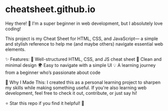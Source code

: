 # cheatsheet.github.io

Hey there! 👋 I'm a super beginner in web development,
but I absolutely love coding! 

This project is my Cheat Sheet for HTML, CSS, and JavaScript—
a simple and stylish reference to help me (and maybe others) navigate essential web elements.

✨ Features:
📄 Well-structured HTML, CSS, and JS cheat sheet
🎨 Clean and minimal design
🌍 Easy to navigate with a simple UI
💡 A learning journey from a beginner who’s passionate about code

📌 Why I Made This:
I created this as a personal learning project to sharpen my skills while making something useful. 
If you're also learning web development, feel free to check it out, contribute, or just say hi!

⭐ Star this repo if you find it helpful! 🚀
